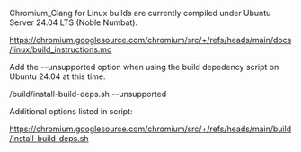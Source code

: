 Chromium_Clang for Linux builds are currently compiled under Ubuntu Server 24.04 LTS (Noble Numbat).

https://chromium.googlesource.com/chromium/src/+/refs/heads/main/docs/linux/build_instructions.md

Add the --unsupported option when using the build depedency script on Ubuntu 24.04 at this time.

/build/install-build-deps.sh --unsupported

Additional options listed in script:

https://chromium.googlesource.com/chromium/src/+/refs/heads/main/build/install-build-deps.sh
